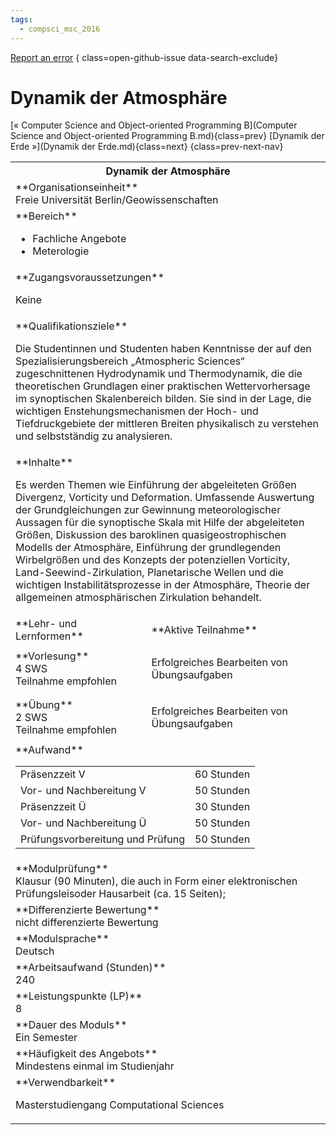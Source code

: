```yaml
---
tags:
  - compsci_msc_2016
---
```

[Report an error](https://github.com/SGSSGene/FUB-SUP/issues/new?title=Error%20in%20%22Dynamik%20der%20Atmosph%C3%A4re%22&body=There%20seems%20to%20be%20an%20error%20in%20module%20%22Dynamik%20der%20Atmosph%C3%A4re%22%2E%0A%0A%3CDescribe%20here%20a%20slightly%20more%20detailed%20description%20of%20what%20is%20wrong%3E&labels=bug)
{ class=open-github-issue data-search-exclude}

# Dynamik der Atmosphäre

[« Computer Science and Object-oriented Programming B](Computer Science and Object-oriented Programming B.md){class=prev}
[Dynamik der Erde »](Dynamik der Erde.md){class=next}
{class=prev-next-nav}

<table markdown id="moduledesc">
<tr markdown class="moduledesc_head"><th colspan="2">Dynamik der Atmosphäre </th></tr>
<tr markdown><td colspan="2">**Organisationseinheit**   <br>Freie Universität Berlin/Geowissenschaften</td></tr>

<tr markdown><td colspan="2">**Bereich**<br>


- Fachliche Angebote
- Meterologie

</td></tr>

<tr markdown><td colspan="2">**Zugangsvoraussetzungen** <br>

Keine


</td></tr>
<tr markdown><td colspan="2">**Qualifikationsziele**    <br>

Die Studentinnen und Studenten haben Kenntnisse der auf den
Spezialisierungsbereich „Atmospheric Sciences“ zugeschnittenen Hydrodynamik
und Thermodynamik, die die theoretischen Grundlagen einer praktischen
Wettervorhersage im synoptischen Skalenbereich bilden. Sie sind in der Lage,
die wichtigen Enstehungsmechanismen der Hoch- und Tiefdruckgebiete der
mittleren Breiten physikalisch zu verstehen und selbstständig zu
analysieren.


</td></tr>
<tr markdown><td colspan="2">**Inhalte**                <br>

Es werden Themen wie Einführung der abgeleiteten Größen Divergenz, Vorticity
und Deformation. Umfassende Auswertung der Grundgleichungen zur Gewinnung
meteorologischer Aussagen für die synoptische Skala mit Hilfe der
abgeleiteten Größen, Diskussion des baroklinen quasigeostrophischen Modells
der Atmosphäre, Einführung der grundlegenden Wirbelgrößen und des Konzepts
der potenziellen Vorticity, Land-Seewind-Zirkulation, Planetarische Wellen
und die wichtigen Instabilitätsprozesse in der Atmosphäre, Theorie der
allgemeinen atmosphärischen Zirkulation behandelt.


</td></tr>

<tr markdown><td>**Lehr- und Lernformen**</td><td>**Aktive Teilnahme**</td></tr>
<tr markdown><td> **Vorlesung** <br>4 SWS <br> Teilnahme empfohlen</td><td>

Erfolgreiches Bearbeiten von Übungsaufgaben
</td></tr>
<tr markdown><td> **Übung** <br>2 SWS <br> Teilnahme empfohlen</td><td>

Erfolgreiches Bearbeiten von Übungsaufgaben
</td></tr>
<tr markdown><td colspan="2">**Aufwand**                <br>
<table class="aufwand_table">
<tr><td>Präsenzzeit V</td><td>60 Stunden</td></tr>
<tr><td>Vor- und Nachbereitung V</td><td>50 Stunden</td></tr>
<tr><td>Präsenzzeit Ü</td><td>30 Stunden</td></tr>
<tr><td>Vor- und Nachbereitung Ü</td><td>50 Stunden</td></tr>
<tr><td>Prüfungsvorbereitung und Prüfung</td><td>50 Stunden</td></tr>
</table>

</td></tr>
<tr markdown><td colspan="2">**Modulprüfung**             <br>Klausur (90 Minuten), die auch in Form einer elektronischen Prüfungsleisoder
Hausarbeit (ca. 15 Seiten);


</td></tr>
<tr markdown><td colspan="2">**Differenzierte Bewertung** <br>nicht differenzierte Bewertung

</td></tr>
<tr markdown><td colspan="2">**Modulsprache**             <br>Deutsch</td></tr>
<tr markdown><td colspan="2">**Arbeitsaufwand (Stunden)** <br>240</td></tr>
<tr markdown><td colspan="2">**Leistungspunkte (LP)**     <br>8</td></tr>
<tr markdown><td colspan="2">**Dauer des Moduls**         <br>Ein Semester</td></tr>
<tr markdown><td colspan="2">**Häufigkeit des Angebots**  <br>Mindestens einmal im Studienjahr</td></tr>
<tr markdown><td colspan="2">**Verwendbarkeit**           <br>

Masterstudiengang Computational Sciences


</td></tr>


</table>
